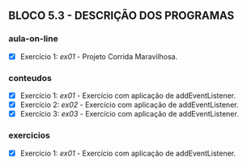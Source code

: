 ## BLOCO 5.3 - DESCRIÇÃO DOS PROGRAMAS

### aula-on-line
- [x] Exercício 1: _ex01_ - Projeto Corrida Maravilhosa.

### conteudos
- [x] Exercício 1: _ex01_ - Exercício com aplicação de addEventListener.
- [x] Exercício 2: _ex02_ - Exercício com aplicação de addEventListener.
- [x] Exercício 3: _ex03_ - Exercício com aplicação de addEventListener.

### exercicios
- [x] Exercício 1: _ex01_ - Exercício com aplicação de addEventListener.

